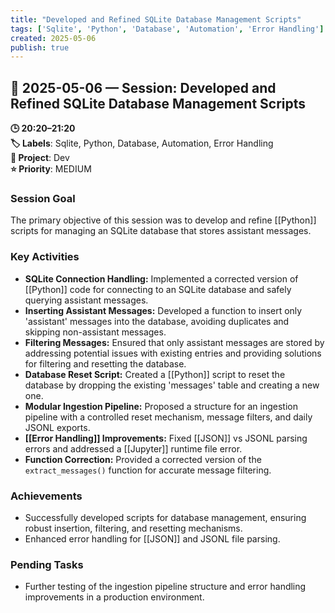 ```yaml
---
title: "Developed and Refined SQLite Database Management Scripts"
tags: ['Sqlite', 'Python', 'Database', 'Automation', 'Error Handling']
created: 2025-05-06
publish: true
---
```


## 📅 2025-05-06 — Session: Developed and Refined SQLite Database Management Scripts

**🕒 20:20–21:20**  
**🏷️ Labels**: Sqlite, Python, Database, Automation, Error Handling  
**📂 Project**: Dev  
**⭐ Priority**: MEDIUM  


### Session Goal
The primary objective of this session was to develop and refine [[Python]] scripts for managing an SQLite database that stores assistant messages.

### Key Activities
- **SQLite Connection Handling:** Implemented a corrected version of [[Python]] code for connecting to an SQLite database and safely querying assistant messages.
- **Inserting Assistant Messages:** Developed a function to insert only 'assistant' messages into the database, avoiding duplicates and skipping non-assistant messages.
- **Filtering Messages:** Ensured that only assistant messages are stored by addressing potential issues with existing entries and providing solutions for filtering and resetting the database.
- **Database Reset Script:** Created a [[Python]] script to reset the database by dropping the existing 'messages' table and creating a new one.
- **Modular Ingestion Pipeline:** Proposed a structure for an ingestion pipeline with a controlled reset mechanism, message filters, and daily JSONL exports.
- **[[Error Handling]] Improvements:** Fixed [[JSON]] vs JSONL parsing errors and addressed a [[Jupyter]] runtime file error.
- **Function Correction:** Provided a corrected version of the `extract_messages()` function for accurate message filtering.

### Achievements
- Successfully developed scripts for database management, ensuring robust insertion, filtering, and resetting mechanisms.
- Enhanced error handling for [[JSON]] and JSONL file parsing.

### Pending Tasks
- Further testing of the ingestion pipeline structure and error handling improvements in a production environment.

